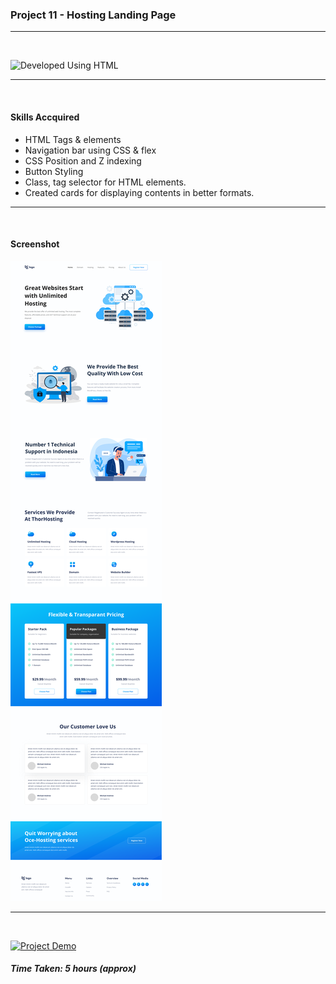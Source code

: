 ### Project 11 - Hosting Landing Page
---
<br>

![Developed Using HTML](https://img.shields.io/badge/Developed%20Using-HTML%20%26%20CSS-yellowgreen)

---
<br>

#### Skills Accquired
- HTML Tags & elements
- Navigation bar using CSS & flex
- CSS Position and Z indexing
- Button Styling
- Class, tag selector for HTML elements.
- Created cards for displaying contents in better formats.

---
<br>

#### Screenshot
![Project11](./11.png)

---
<br>

[![Project Demo](https://img.shields.io/badge/Project%20Demo-Click%20Here%20for%20%20Live%20Link-yellowgreen?style=flat-square&logo=Product%20Hunt)]()
##### Time Taken: 5 hours (approx)